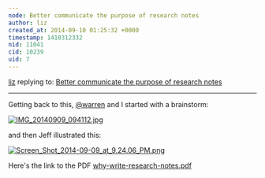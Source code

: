 ```yaml
---
node: Better communicate the purpose of research notes
author: liz
created_at: 2014-09-10 01:25:32 +0000
timestamp: 1410312332
nid: 11041
cid: 10239
uid: 7
---
```




[liz](../profile/liz) replying to: [Better communicate the purpose of research notes](../notes/liz/08-12-2014/better-communicate-the-purpose-of-research-notes)

----
Getting back to this, [@warren](/profile/warren) and I started with a brainstorm: 

[![IMG_20140909_094112.jpg](https://i.publiclab.org/system/images/photos/000/006/685/medium/IMG_20140909_094112.jpg)](https://i.publiclab.org/system/images/photos/000/006/685/original/IMG_20140909_094112.jpg)

and then Jeff illustrated this: 

[![Screen_Shot_2014-09-09_at_9.24.06_PM.png](https://i.publiclab.org/system/images/photos/000/006/687/medium/Screen_Shot_2014-09-09_at_9.24.06_PM.png)](https://i.publiclab.org/system/images/photos/000/006/687/original/Screen_Shot_2014-09-09_at_9.24.06_PM.png)

Here's the link to the PDF
<a href="https://i.publiclab.org/system/images/photos/000/006/686/original/why-write-research-notes.pdf"><i class="icon icon-file"></i> why-write-research-notes.pdf</a>

